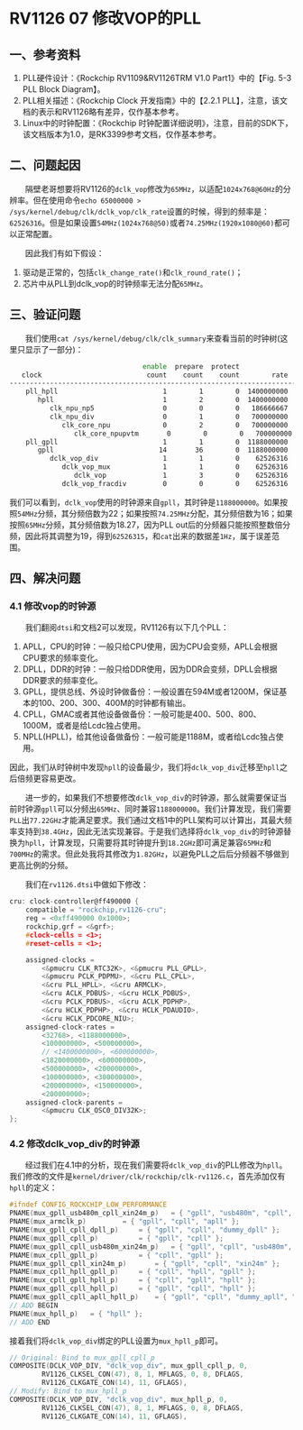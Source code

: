 # RV1126 07 修改VOP的PLL

## 一、参考资料

1. PLL硬件设计：《Rockchip RV1109&RV1126TRM V1.0 Part1》中的【Fig. 5-3 PLL Block Diagram】。
2. PLL相关描述：《Rockchip Clock 开发指南》中的【2.2.1 PLL】，注意，该文档的表示和RV1126略有差异，仅作基本参考。
3. Linux中的时钟配置：《Rockchip 时钟配置详细说明》，注意，目前的SDK下，该文档版本为1.0，是RK3399参考文档，仅作基本参考。

## 二、问题起因

&emsp;&emsp;隔壁老哥想要将RV1126的`dclk_vop`修改为`65MHz`，以适配`1024x768@60Hz`的分辨率。但在使用命令`echo 65000000 > /sys/kernel/debug/clk/dclk_vop/clk_rate`设置的时候，得到的频率是：`62526316`。但是如果设置`54MHz(1024x768@50)`或者`74.25MHz(1920x1080@60)`都可以正常配置。

&emsp;&emsp;因此我们有如下假设：

1. 驱动是正常的，包括`clk_change_rate()`和`clk_round_rate()`；
2. 芯片中从PLL到dclk_vop的时钟频率无法分配`65MHz`。

## 三、验证问题

&emsp;&emsp;我们使用`cat /sys/kernel/debug/clk/clk_summary`来查看当前的时钟树(这里只显示了一部分)：

```sh
                                 enable  prepare  protect                                duty
   clock                          count    count    count        rate   accuracy phase  cycle
---------------------------------------------------------------------------------------------
    pll_hpll                          1        1        0  1400000000          0     0  50000
       hpll                           1        2        0  1400000000          0     0  50000
          clk_npu_np5                 0        0        0   186666667          0     0  50000
          clk_npu_div                 0        1        0   700000000          0     0  50000
             clk_core_npu             0        2        0   700000000          0     0  50000
                clk_core_npupvtm       0        0        0   700000000          0     0  50000
    pll_gpll                          1        1        0  1188000000          0     0  50000
       gpll                          14       36        0  1188000000          0     0  50000
          dclk_vop_div                1        1        0    62526316          0     0  50000
             dclk_vop_mux             1        1        0    62526316          0     0  50000
                dclk_vop              1        3        0    62526316          0     0  50000
             dclk_vop_fracdiv         0        0        0    62526316          0     0  50000
```

我们可以看到，`dclk_vop`使用的时钟源来自`gpll`，其时钟是`1188000000`。如果按照`54MHz`分频，其分频倍数为22；如果按照`74.25MHz`分配，其分频倍数为16；如果按照`65MHz`分频，其分频倍数为18.27，因为PLL out后的分频器只能按照整数倍分频，因此将其调整为19，得到`62526315`，和`cat`出来的数据差`1Hz`，属于误差范围。

## 四、解决问题

### 4.1 修改vop的时钟源

&emsp;&emsp;我们翻阅`dtsi`和文档2可以发现，RV1126有以下几个PLL：

1. APLL，CPU的时钟：一般只给CPU使用，因为CPU会变频，APLL会根据CPU要求的频率变化。
2. DPLL，DDR的时钟：一般只给DDR使用，因为DDR会变频，DPLL会根据DDR要求的频率变化。
3. GPLL，提供总线、外设时钟做备份：一般设置在594M或者1200M，保证基本的100、200、300、400M的时钟都有输出。
4. CPLL，GMAC或者其他设备做备份：一般可能是400、500、800、1000M，或者是给Lcdc独占使用。
5. NPLL(HPLL)，给其他设备做备份：一般可能是1188M，或者给Lcdc独占使用。

因此，我们从时钟树中发现`hpll`的设备最少，我们将`dclk_vop_div`迁移至`hpll`之后倍频更容易更改。

&emsp;&emsp;进一步的，如果我们不想要修改`dclk_vop_div`的时钟源，那么就需要保证当前时钟源`gpll`可以分频出`65MHz`、同时兼容`1188000000`。我们计算发现，我们需要`PLL`出`77.22GHz`才能满足要求。我们通过文档1中的PLL架构可以计算出，其最大频率支持到`38.4GHz`，因此无法实现兼容。于是我们选择将`dclk_vop_div`的时钟源替换为`hpll`，计算发现，只需要将其时钟提升到`18.2GHz`即可满足兼容`65MHz`和`700MHz`的需求。但此处我将其修改为`1.82GHz`，以避免PLL之后后分频器不够做到更高比例的分频。

&emsp;&emsp;我们在`rv1126.dtsi`中做如下修改：

```c
cru: clock-controller@ff490000 {
    compatible = "rockchip,rv1126-cru";
    reg = <0xff490000 0x1000>;
    rockchip,grf = <&grf>;
    #clock-cells = <1>;
    #reset-cells = <1>;

    assigned-clocks =
        <&pmucru CLK_RTC32K>, <&pmucru PLL_GPLL>,
        <&pmucru PCLK_PDPMU>, <&cru PLL_CPLL>,
        <&cru PLL_HPLL>, <&cru ARMCLK>,
        <&cru ACLK_PDBUS>, <&cru HCLK_PDBUS>,
        <&cru PCLK_PDBUS>, <&cru ACLK_PDPHP>,
        <&cru HCLK_PDPHP>, <&cru HCLK_PDAUDIO>,
        <&cru HCLK_PDCORE_NIU>;
    assigned-clock-rates =
        <32768>, <1188000000>,
        <100000000>, <500000000>,
        // <1400000000>, <600000000>,
        <1820000000>, <600000000>,
        <500000000>, <200000000>,
        <100000000>, <300000000>,
        <200000000>, <150000000>,
        <200000000>;
    assigned-clock-parents =
        <&pmucru CLK_OSC0_DIV32K>;
};
```

### 4.2 修改dclk_vop_div的时钟源

&emsp;&emsp;经过我们在4.1中的分析，现在我们需要将`dclk_vop_div`的PLL修改为`hpll`。我们修改的文件是`kernel/driver/clk/rockchip/clk-rv1126.c`，首先添加仅有`hpll`的定义：

```c
#ifndef CONFIG_ROCKCHIP_LOW_PERFORMANCE
PNAME(mux_gpll_usb480m_cpll_xin24m_p)	= { "gpll", "usb480m", "cpll", "xin24m" };
PNAME(mux_armclk_p)			= { "gpll", "cpll", "apll" };
PNAME(mux_gpll_cpll_dpll_p)		= { "gpll", "cpll", "dummy_dpll" };
PNAME(mux_gpll_cpll_p)			= { "gpll", "cpll" };
PNAME(mux_gpll_cpll_usb480m_xin24m_p)	= { "gpll", "cpll", "usb480m", "xin24m" };
PNAME(mux_cpll_gpll_p)			= { "cpll", "gpll" };
PNAME(mux_gpll_cpll_xin24m_p)		= { "gpll", "cpll", "xin24m" };
PNAME(mux_cpll_hpll_gpll_p)		= { "cpll", "hpll", "gpll" };
PNAME(mux_cpll_gpll_hpll_p)		= { "cpll", "gpll", "hpll" };
PNAME(mux_gpll_cpll_hpll_p)		= { "gpll", "cpll", "hpll" };
PNAME(mux_gpll_cpll_apll_hpll_p)	= { "gpll", "cpll", "dummy_apll", "hpll" };
// ADD BEGIN
PNAME(mux_hpll_p)	= { "hpll" };
// ADD END
```

接着我们将`dclk_vop_div`绑定的PLL设置为`mux_hpll_p`即可。
```c
// Original: Bind to mux_gpll_cpll_p
COMPOSITE(DCLK_VOP_DIV, "dclk_vop_div", mux_gpll_cpll_p, 0,
        RV1126_CLKSEL_CON(47), 8, 1, MFLAGS, 0, 8, DFLAGS,
        RV1126_CLKGATE_CON(14), 11, GFLAGS),
// Modify: Bind to mux_hpll_p
COMPOSITE(DCLK_VOP_DIV, "dclk_vop_div", mux_hpll_p, 0,
        RV1126_CLKSEL_CON(47), 8, 1, MFLAGS, 0, 8, DFLAGS,
        RV1126_CLKGATE_CON(14), 11, GFLAGS),
```